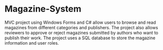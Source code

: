 # Magazine-System
MVC project using Windows Forms and C# allow users to browse and read magazines from different categories and publishers. 
The project also allows reviewers to approve or reject magazines submitted by authors who want to publish their work. 
The project uses a SQL database to store the magazine information and user roles.
